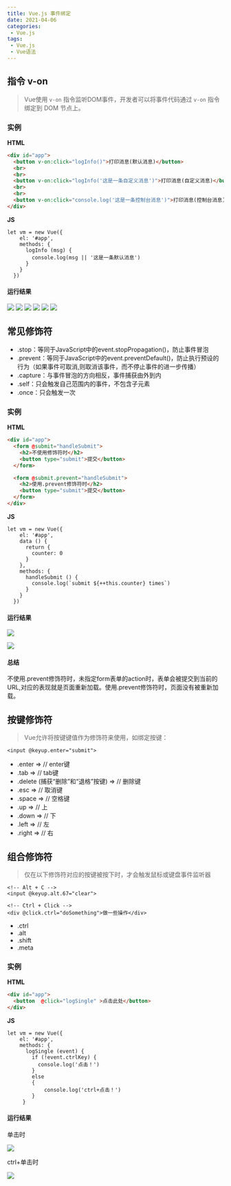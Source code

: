 ```yaml
---
title: Vue.js 事件绑定
date: 2021-04-06
categories:
 - Vue.js
tags:
 - Vue.js 
 - Vue语法
---
```


## 指令 v-on

>Vue使用 `v-on` 指令监听DOM事件，开发者可以将事件代码通过 `v-on` 指令绑定到 DOM 节点上。


### 实例

**HTML**
```HTML
<div id="app">
  <button v-on:click="logInfo()">打印消息(默认消息)</button>
  <br>
  <br>
  <button v-on:click="logInfo('这是一条自定义消息')">打印消息(自定义消息)</button>
  <br>
  <br>
  <button v-on:click="console.log('这是一条控制台消息')">打印消息(控制台消息)</button>
</div>
```
**JS**
```JS
let vm = new Vue({
    el: '#app',
    methods: {
      logInfo (msg) {
        console.log(msg || '这是一条默认消息') 
      }
    }
  })
```
#### 运行结果
![](https://i.loli.net/2021/05/28/CmGL1OydNUJQRcS.png)
![](https://i.loli.net/2021/05/28/AWZQKU4dCX19Vls.png)
![](https://i.loli.net/2021/05/28/oFiwIsOSDYHPCn9.png)
![](https://i.loli.net/2021/05/28/iDO2nW8HTEFgUxp.png)
![](https://i.loli.net/2021/05/28/q6ZTbvfRuxenNVt.png)
![](https://i.loli.net/2021/05/28/peZkUbHN6WTB4M1.png)

## 常见修饰符
* .stop：等同于JavaScript中的event.stopPropagation()，防止事件冒泡
* .prevent：等同于JavaScript中的event.preventDefault()，防止执行预设的行为（如果事件可取消,则取消该事件，而不停止事件的进一步传播）
* .capture：与事件冒泡的方向相反，事件捕获由外到内
* .self：只会触发自己范围内的事件，不包含子元素
* .once：只会触发一次
  

### 实例

**HTML**
```HTML
<div id="app">
  <form @submit="handleSubmit">
    <h2>不使用修饰符时</h2>
    <button type="submit">提交</button>
  </form>

  <form @submit.prevent="handleSubmit">
    <h2>使用.prevent修饰符时</h2>
    <button type="submit">提交</button>
  </form> 
</div>
```
**JS**
```JS
let vm = new Vue({
    el: '#app',
    data () {
      return {
        counter: 0
      }
    },
    methods: {
      handleSubmit () {
        console.log(`submit ${++this.counter} times`)
      }
    }
  })
```
#### 运行结果

![](https://i.loli.net/2021/05/28/3QLHX7GOfNlZbry.png)

![](https://i.loli.net/2021/05/28/oYlLamH58UnpcSZ.png)

#### 总结
不使用.prevent修饰符时，未指定form表单的action时，表单会被提交到当前的URL,对应的表现就是页面重新加载。使用.prevent修饰符时，页面没有被重新加载。

## 按键修饰符

>Vue允许将按键键值作为修饰符来使用，如绑定按键：


```
<input @keyup.enter="submit">
```

* .enter => // enter键
* .tab => // tab键
* .delete (捕获“删除”和“退格”按键) => // 删除键
* .esc => // 取消键
* .space => // 空格键
* .up => // 上
* .down => // 下
* .left => // 左
* .right => // 右

## 组合修饰符
>仅在以下修饰符对应的按键被按下时，才会触发鼠标或键盘事件监听器

```
<!-- Alt + C -->
<input @keyup.alt.67="clear">

<!-- Ctrl + Click -->
<div @click.ctrl="doSomething">做一些操作</div>
```

* .ctrl
* .alt
* .shift
* .meta

### 实例

**HTML**
```HTML
<div id="app">
  <button  @click="logSingle" >点击此处</button>
</div>
```
**JS**
```JS
let vm = new Vue({
    el: '#app',
    methods: {
      logSingle (event) {
        if (!event.ctrlKey) {
          console.log('点击！')
        } 
		else
		{
			console.log('ctrl+点击！')
		}
     }
```
#### 运行结果
单击时

![](https://i.loli.net/2021/05/28/5lQuq9fYn1FBeJc.png)

ctrl+单击时

![](https://i.loli.net/2021/05/28/hkbi9KOSMfXwGxZ.png)